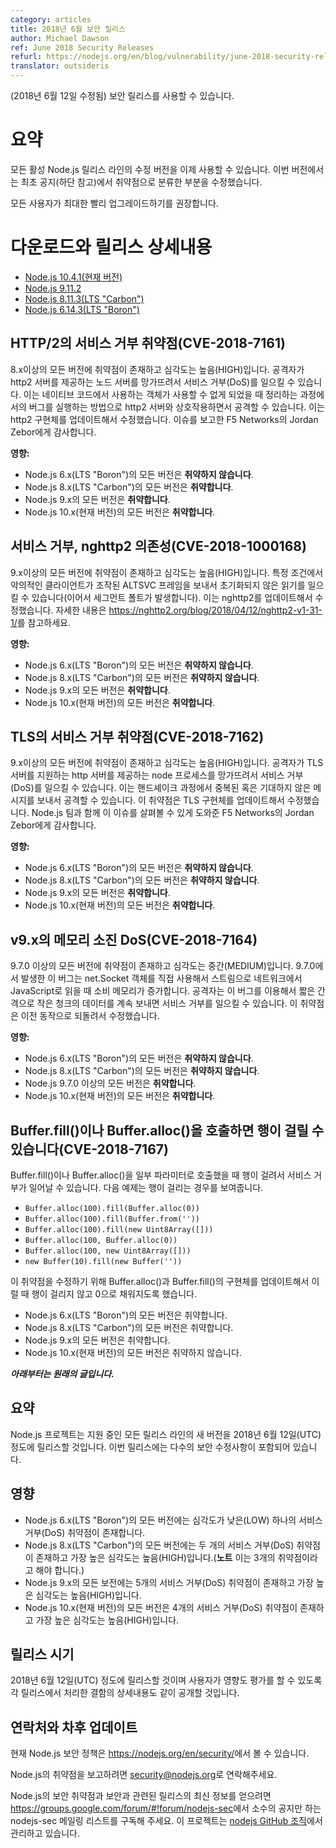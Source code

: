 ```yaml
---
category: articles
title: 2018년 6월 보안 릴리스
author: Michael Dawson
ref: June 2018 Security Releases
refurl: https://nodejs.org/en/blog/vulnerability/june-2018-security-releases
translator: outsideris
---
```


<!--
_(Update 12-June-2018)_ Security releases available

# Summary

Updates are now available for all active Node.js release lines. These include the fix for the vulnerabilities identified in the initial announcement (below).

We recommend that all users upgrade as soon as possible.

# Downloads & release details

* [Node.js 10.4.1 (Current)](https://nodejs.org/en/blog/release/v10.4.1)
* [Node.js 9.11.2](https://nodejs.org/en/blog/release/v9.11.2)
* [Node.js 8.11.3 (LTS "Carbon")](https://nodejs.org/en/blog/release/v8.11.3)
* [Node.js 6.14.3 (LTS "Boron")](https://nodejs.org/en/blog/release/v6.14.3)
-->

(2018년 6월 12일 수정됨) 보안 릴리스를 사용할 수 있습니다.

# 요약

모든 활성 Node.js 릴리스 라인의 수정 버전을 이제 사용할 수 있습니다. 이번 버전에서는
최초 공지(하단 참고)에서 취약점으로 분류한 부분을 수정했습니다.

모든 사용자가 최대한 빨리 업그레이드하기를 권장합니다.

# 다운로드와 릴리스 상세내용

* [Node.js 10.4.1(현재 버전)](https://nodejs.org/en/blog/release/v10.4.1)
* [Node.js 9.11.2](https://nodejs.org/en/blog/release/v9.11.2)
* [Node.js 8.11.3(LTS "Carbon")](https://nodejs.org/en/blog/release/v8.11.3)
* [Node.js 6.14.3(LTS "Boron")](https://nodejs.org/en/blog/release/v6.14.3)

<!--
## Denial of Service Vulnerability in HTTP/2 (CVE-2018-7161)

All versions of 8.x and later are vulnerable and the severity is HIGH. An attacker can cause a denial of service (DoS) by causing a node server providing an http2 server to crash. This can be accomplished by interacting with the http2 server in a manner that triggers a cleanup bug where objects are used in native code after they are no longer available.  This has been addressed by updating the http2 implementation.  Thanks to Jordan Zebor at F5 Networks for reporting this issue.

**Impact:**

* All versions of Node.js 6.x (LTS "Boron") **are** NOT vulnerable
* All versions of Node.js 8.x (LTS "Carbon") **are** vulnerable
* All versions of Node.js 9.x **are** vulnerable
* All versions of Node.js 10.x (Current) **are** vulnerable
-->

## HTTP/2의 서비스 거부 취약점(CVE-2018-7161)

8.x이상의 모든 버전에 취약점이 존재하고 심각도는 높음(HIGH)입니다. 공격자가 http2 서버를 제공하는
노드 서버를 망가뜨려서 서비스 거부(DoS)를 일으킬 수 있습니다. 이는 네이티브 코드에서 사용하는 객체가
사용할 수 없게 되었을 때 정리하는 과정에서의 버그를 실행하는 방법으로 http2 서버와 상호작용하면서
공격할 수 있습니다. 이는 http2 구현체를 업데이트해서 수정했습니다.
이슈를 보고한 F5 Networks의 Jordan Zebor에게 감사합니다.

**영향:**

* Node.js 6.x(LTS "Boron")의 모든 버전은 **취약하지 않습니다**.
* Node.js 8.x(LTS "Carbon")의 모든 버전은 **취약합니다**.
* Node.js 9.x의 모든 버전은 **취약합니다**.
* Node.js 10.x(현재 버전)의 모든 버전은 **취약합니다**.

<!--
## Denial of Service, nghttp2 dependency (CVE-2018-1000168)

All versions of 9.x and later are vulnerable and the severity is HIGH. Under certain conditions, a malicious client can trigger an uninitialized read (and a subsequent segfault) by sending a malformed ALTSVC frame.  This has been addressed through an by updating  nghttp2.  For further detail: https://nghttp2.org/blog/2018/04/12/nghttp2-v1-31-1/.

**Impact:**
* All versions of Node.js 6.x (LTS "Boron") **are NOT** vulnerable
* Versions of Node.js 8.4.x and higher (LTS "Carbon") **are** vulnerable
* All versions of Node.js 9.x **are** vulnerable
* All versions of Node.js 10.x (Current) **are** vulnerable
-->

## 서비스 거부, nghttp2 의존성(CVE-2018-1000168)

9.x이상의 모든 버전에 취약점이 존재하고 심각도는 높음(HIGH)입니다. 특정 조건에서
악의적인 클라이언트가 조작된 ALTSVC 프레임을 보내서 초기화되지 않은 읽기를
일으킬 수 있습니다(이어서 세그먼트 폴트가 발생합니다). 이는 nghttp2를 업데이트해서 수정했습니다.
자세한 내용은 <https://nghttp2.org/blog/2018/04/12/nghttp2-v1-31-1/>를 참고하세요.

**영향:**
* Node.js 6.x(LTS "Boron")의 모든 버전은 **취약하지 않습니다**.
* Node.js 8.x(LTS "Carbon")의 모든 버전은 **취약하지 않습니다**.
* Node.js 9.x의 모든 버전은 **취약합니다**.
* Node.js 10.x(현재 버전)의 모든 버전은 **취약합니다**.

<!--
## Denial of Service Vulnerability in TLS (CVE-2018-7162)

All versions of 9.x and later are vulnerable and the severity is HIGH. An attacker can cause a denial of service (DoS) by causing a node process which provides an http server supporting TLS server to crash. This can be accomplished by sending duplicate/unexpected messages during the handshake. This vulnerability has been addressed by updating the TLS implementation. Thanks to Jordan Zebor at F5 Networks all of his help investigating this issue with the Node.js team.

**Impact:**
* All versions of Node.js 6.x (LTS "Boron") **are NOT** vulnerable
* All versions of Node.js 8.x (LTS "Carbon") **are NOT** vulnerable
* All versions of Node.js 9.x **are** vulnerable
* All versions of Node.js 10.x (Current) **are** vulnerable
-->

## TLS의 서비스 거부 취약점(CVE-2018-7162)

9.x이상의 모든 버전에 취약점이 존재하고 심각도는 높음(HIGH)입니다. 공격자가 TLS 서버를 지원하는
http 서버를 제공하는 node 프로세스를 망가뜨려서 서비스 거부(DoS)를 일으킬 수 있습니다.
이는 핸드셰이크 과정에서 중복된 혹은 기대하지 않은 메시지를 보내서 공격할 수 있습니다. 이 취약점은
TLS 구현체를 업데이트해서 수정했습니다. Node.js 팀과 함께 이 이슈를 살펴볼 수 있게 도와준
F5 Networks의 Jordan Zebor에게 감사합니다.

**영향:**
* Node.js 6.x(LTS "Boron")의 모든 버전은 **취약하지 않습니다**.
* Node.js 8.x(LTS "Carbon")의 모든 버전은 **취약하지 않습니다**.
* Node.js 9.x의 모든 버전은 **취약합니다**.
* Node.js 10.x(현재 버전)의 모든 버전은 **취약합니다**.

<!--
## Memory exhaustion DoS on v9.x (CVE-2018-7164)

Versions 9.7.0 and later are vulnerable and the severity is MEDIUM. A bug introduced in 9.7.0 increases the memory consumed when reading from the network into JavaScript using the net.Socket object directly as a stream.  An attacker could use this cause a denial of service by sending tiny chunks of data in short succession.  This vulnerability was restored by reverting to the prior behaviour.

**Impact:**
* All versions of Node.js 6.x (LTS "Boron") **are NOT** vulnerable
* All versions of Node.js 8.x (LTS "Carbon") **are NOT** vulnerable
* Versions of Node.js 9.7.0 and higher **are** vulnerable
* All versions of Node.js 10.x (Current) **are** vulnerable
-->

## v9.x의 메모리 소진 DoS(CVE-2018-7164)

9.7.0 이상의 모든 버전에 취약점이 존재하고 심각도는 중간(MEDIUM)입니다. 9.7.0에서 발생한
이 버그는 net.Socket 객체를 직접 사용해서 스트림으로 네트워크에서 JavaScript로 읽을 때
소비 메모리가 증가합니다. 공격자는 이 버그를 이용해서 짧은 간격으로 작은 청크의 데이터를 계속 보내면
서비스 거부를 일으킬 수 있습니다. 이 취약점은 이전 동작으로 되돌려서 수정했습니다.

**영향:**
* Node.js 6.x(LTS "Boron")의 모든 버전은 **취약하지 않습니다**.
* Node.js 8.x(LTS "Carbon")의 모든 버전은 **취약하지 않습니다**.
* Node.js 9.7.0 이상의 모든 버전은 **취약합니다**.
* Node.js 10.x(현재 버전)의 모든 버전은 **취약합니다**.

<!--
## Calls to Buffer.fill() and/or Buffer.alloc() may hang (CVE-2018-7167)

Calling Buffer.fill() or Buffer.alloc() with some parameters can lead to a hang which could result in a Denial of Service. The following examples show the cases which hang:

* `Buffer.alloc(100).fill(Buffer.alloc(0))`
* `Buffer.alloc(100).fill(Buffer.from(''))`
* `Buffer.alloc(100).fill(new Uint8Array([]))`
* `Buffer.alloc(100, Buffer.alloc(0))`
* `Buffer.alloc(100, new Uint8Array([]))`
* `new Buffer(10).fill(new Buffer(''))`

In order to address this vulnerability, the implementations of Buffer.alloc() and Buffer.fill() were updated so that they zero fill instead of hanging in these cases.

* All versions of Node.js 6.x (LTS "Boron") are vulnerable
* All versions of Node.js 8.x (LTS "Carbon") are vulnerable
* All versions of Node.js 9.x are vulnerable
* All versions of Node.js 10.x (Current) are NOT vulnerable
-->

## Buffer.fill()이나 Buffer.alloc()을 호출하면 행이 걸릴 수 있습니다(CVE-2018-7167)

Buffer.fill()이나 Buffer.alloc()을 일부 파라미터로 호출했을 때 행이 걸려서 서비스 거부가
일어날 수 있습니다. 다음 예제는 행이 걸리는 경우를 보여줍니다.

* `Buffer.alloc(100).fill(Buffer.alloc(0))`
* `Buffer.alloc(100).fill(Buffer.from(''))`
* `Buffer.alloc(100).fill(new Uint8Array([]))`
* `Buffer.alloc(100, Buffer.alloc(0))`
* `Buffer.alloc(100, new Uint8Array([]))`
* `new Buffer(10).fill(new Buffer(''))`

이 취약점을 수정하기 위해 Buffer.alloc()과 Buffer.fill()의 구현체를 업데이트해서
이럴 때 행이 걸리지 않고 0으로 채워지도록 했습니다.

* Node.js 6.x(LTS "Boron")의 모든 버전은 취약합니다.
* Node.js 8.x(LTS "Carbon")의 모든 버전은 취약합니다.
* Node.js 9.x의 모든 버전은 취약합니다.
* Node.js 10.x(현재 버전)의 모든 버전은 취약하지 않습니다.

<!--
***Original post is included below***

## Summary

Node.js will release new versions of all supported release lines on or around June 12th, 2018 (UTC). These releases will incorporate a number of security fixes.

## Impact

* All versions of Node.js 6.x (LTS "Boron") are vulnerable to 1 denial-of-service (DoS) vulnerability with a severity of LOW.
* All versions of Node.js 8.x (LTS "Carbon") are vulnerable to 2 denial-of-service (DoS) vulnerabilities, the highest severity being HIGH (**Node** This should have said 3).
* Versions of Node.js 9.x are vulnerable to 5 denial-of-service (DoS) vulnerabilities, the highest severity being HIGH.
* All versions of Node.js 10.x (Current) are vulnerable to 4 denial-of-service (DoS) vulnerabilities, the highest severity being HIGH.
-->

***아래부터는 원래의 글입니다.***

## 요약

Node.js 프로젝트는 지원 중인 모든 릴리스 라인의 새 버전을 2018년 6월 12일(UTC) 정도에
릴리스할 것입니다. 이번 릴리스에는 다수의 보안 수정사항이 포함되어 있습니다.

## 영향

* Node.js 6.x(LTS "Boron")의 모든 버전에는 심각도가 낮은(LOW) 하나의 서비스 거부(DoS) 취약점이 존재합니다.
* Node.js 8.x(LTS "Carbon")의 모든 버전에는 두 개의 서비스 거부(DoS) 취약점이 존재하고 가장 높은 심각도는 높음(HIGH)입니다.(**노트** 이는 3개의 취약점이라고 해야 합니다.)
* Node.js 9.x의 모든 보전에는 5개의 서비스 거부(DoS) 취약점이 존재하고 가장 높은 심각도는 높음(HIGH)입니다.
* Node.js 10.x(현재 버전)의 모든 버전은 4개의 서비스 거부(DoS) 취약점이 존재하고 가장 높은 심각도는 높음(HIGH)입니다.

<!--
## Release timing

Releases will be available on or around June 12th, 2018 (UTC), along with disclosure of the details for the flaws addressed in each release in order to allow for complete impact assessment by users.

## Contact and future updates

The current Node.js security policy can be found at https://nodejs.org/en/security/.

Please contact security@nodejs.org if you wish to report a vulnerability in Node.js.

Subscribe to the low-volume announcement-only nodejs-sec mailing list at https://groups.google.com/forum/#!forum/nodejs-sec to stay up to date on security vulnerabilities and security-related releases of Node.js and the projects maintained in the [nodejs GitHub organization](https://github.com/nodejs/).
-->

## 릴리스 시기

2018년 6월 12일(UTC) 정도에 릴리스할 것이며 사용자가 영향도 평가를 할 수 있도록
각 릴리스에서 처리한 결함의 상세내용도 같이 공개할 것입니다.

## 연락처와 차후 업데이트

현재 Node.js 보안 정책은 <https://nodejs.org/en/security/>에서 볼 수 있습니다.

Node.js의 취약점을 보고하려면 <security@nodejs.org>로 연락해주세요.

Node.js의 보안 취약점과 보안과 관련된 릴리스의 최신 정보를 얻으려면
<https://groups.google.com/forum/#!forum/nodejs-sec>에서 소수의 공지만 하는
nodejs-sec 메일링 리스트를 구독해 주세요. 이 프로젝트는
[nodejs GitHub 조직](https://github.com/nodejs/)에서 관리하고 있습니다.
